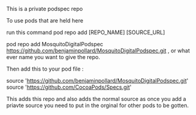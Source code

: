 This is a private podspec repo 

To use pods that are held here 

run this command pod repo add [REPO_NAME] [SOURCE_URL]

pod repo add MosquitoDigitalPodspec https://github.com/benjaminpollard/MosquitoDigitalPodspec.git , or what ever name you want to give the repo.

Then add this to your pod file :

source 'https://github.com/benjaminpollard/MosquitoDigitalPodspec.git'
source 'https://github.com/CocoaPods/Specs.git'

This adds this repo and also adds the normal source as once you add a priavte source you need to put in the orginal for other pods to be gotten.

